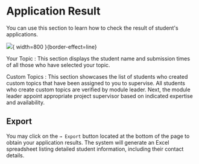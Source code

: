 # Application Result

You can use this section to learn how to check the result of student's applications.

![](result.jpg){ width=800 }{border-effect=line}

Your Topic
: This section displays the student name and submission times of all those who have selected your topic.

Custom Topics
: This section showcases the list of students who created custom topics that have been assigned to you to supervise. All students who create custom topics are verified by module leader. Next, the module leader appoint appropriate project supervisor based on indicated expertise and availability.

## Export
You may click on the `→ Export` button located at the bottom of the page to obtain your application results. The system will
generate an Excel spreadsheet listing detailed student information, including their contact details.


